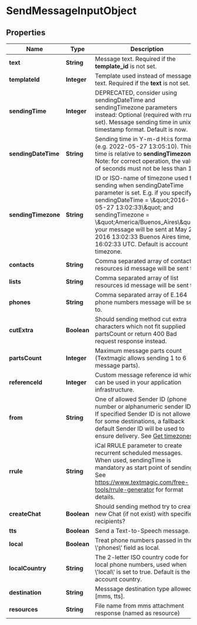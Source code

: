 
# SendMessageInputObject

## Properties
Name | Type | Description | Notes
------------ | ------------- | ------------- | -------------
**text** | **String** | Message text. Required if the **template_id** is not set. |  [optional]
**templateId** | **Integer** | Template used instead of message text. Required if the **text** is not set. |  [optional]
**sendingTime** | **Integer** | DEPRECATED, consider using sendingDateTime and sendingTimezone parameters instead: Optional (required with rrule set). Message sending time in unix timestamp format. Default is now. |  [optional]
**sendingDateTime** | **String** | Sending time in Y-m-d H:i:s format (e.g. 2022-05-27 13:05:10). This time is relative to **sendingTimezone**. Note: for correct operation, the value of seconds must not be less than 10. |  [optional]
**sendingTimezone** | **String** | ID or ISO-name of timezone used for sending when sendingDateTime parameter is set. E.g. if you specify sendingDateTime &#x3D; \\\&quot;2016-05-27 13:02:33\\\&quot; and sendingTimezone &#x3D; \\\&quot;America/Buenos_Aires\\\&quot;, your message will be sent at May 27, 2016 13:02:33 Buenos Aires time, or 16:02:33 UTC. Default is account timezone. |  [optional]
**contacts** | **String** | Comma separated array of contact resources id message will be sent to. |  [optional]
**lists** | **String** | Comma separated array of list resources id message will be sent to. |  [optional]
**phones** | **String** | Comma separated array of E.164 phone numbers message will be sent to. |  [optional]
**cutExtra** | **Boolean** | Should sending method cut extra characters which not fit supplied partsCount or return 400 Bad request response instead. |  [optional]
**partsCount** | **Integer** | Maximum message parts count (Textmagic allows sending 1 to 6 message parts). |  [optional]
**referenceId** | **Integer** | Custom message reference id which can be used in your application infrastructure. |  [optional]
**from** | **String** | One of allowed Sender ID (phone number or alphanumeric sender ID). If specified Sender ID is not allowed for some destinations, a fallback default Sender ID will be used to ensure delivery. See [Get timezones](https://docs.textmagic.com/#tag/Sender-IDs). |  [optional]
**rrule** | **String** | iCal RRULE parameter to create recurrent scheduled messages. When used, sendingTime is mandatory as start point of sending. See https://www.textmagic.com/free-tools/rrule-generator for format details. |  [optional]
**createChat** | **Boolean** | Should sending method try to create new Chat (if not exist) with specified recipients? |  [optional]
**tts** | **Boolean** | Send a Text-to-Speech message. |  [optional]
**local** | **Boolean** | Treat phone numbers passed in the \\&#39;phones\\&#39; field as local. |  [optional]
**localCountry** | **String** | The 2-letter ISO country code for local phone numbers, used when \\&#39;local\\&#39; is set to true. Default is the account country. |  [optional]
**destination** | **String** | Messsage destination type allowed [mms, tts]. |  [optional]
**resources** | **String** | File name from mms attachment response (named as resource) |  [optional]



